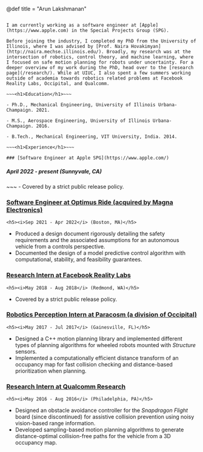 @def title = "Arun Lakshmanan"

~~~<h1>About Me</h1>~~~

I am currently working as a software engineer at [Apple](https://www.apple.com) in the Special Projects Group (SPG).

Before joining the industry, I completed my PhD from the University of Illinois, where I was advised by [Prof. Naira Hovakimyan](http://naira.mechse.illinois.edu/). Broadly, my research was at the intersection of robotics, control theory, and machine learning, where I focused on safe motion planning for robots under uncertainty. For a deeper overview of my work during the PhD, head over to the [research page](/research/). While at UIUC, I also spent a few summers working outside of academia towards robotics related problems at Facebook Reality Labs, Occipital, and Qualcomm.

~~~<h1>Education</h1>~~~

- Ph.D., Mechanical Engineering, University of Illinois Urbana-Champaign. 2021.

- M.S., Aerospace Engineering, University of Illinois Urbana-Champaign. 2016.

- B.Tech., Mechanical Engineering, VIT University, India. 2014.

~~~<h1>Experience</h1>~~~

### [Software Engineer at Apple SPG](https://www.apple.com/)
~~~
<h5><i>April 2022 - present</i> (Sunnyvale, CA)</h5>
~~~
- Covered by a strict public release policy.

### [Software Engineer at Optimus Ride (acquired by Magna Electronics)](https://www.optimusride.com/)
~~~
<h5><i>Sep 2021 - Apr 2022</i> (Boston, MA)</h5>
~~~
- Produced a design document rigorously detailing the safety requirements and the associated assumptions for an autonomous vehicle from a controls perspective.
- Documented the design of a model predictive control algorithm with computational, stability, and feasibility guarantees.

### [Research Intern at Facebook Reality Labs](https://about.facebook.com/realitylabs/)
~~~
<h5><i>May 2018 - Aug 2018</i> (Redmond, WA)</h5>
~~~
- Covered by a strict public release policy.

### [Robotics Perception Intern at Paracosm (a division of Occipital)](https://occipital.com/)
~~~
<h5><i>May 2017 - Jul 2017</i> (Gainesville, FL)</h5>
~~~
- Designed a C++ motion planning library and implemented different types of planning algorithms for wheeled robots mounted with _Structure_ sensors.
- Implemented a computationally efficient distance transform of an occupancy map for fast collision checking and distance-based prioritization when planning.

### [Research Intern at Qualcomm Research](https://www.qualcomm.com/research)
~~~
<h5><i>May 2016 - Aug 2016</i> (Philadelphia, PA)</h5>
~~~
- Designed an obstacle avoidance controller for the _Snapdragon Flight_ board (since discontinued) for assistive collision prevention using noisy vision-based range information.
- Developed sampling-based motion planning algorithms to generate distance-optimal collision-free paths for the vehicle from a 3D occupancy map.
<!-- The software was designed to be as computationally efficient as possible to run seamlessly on the Snapdragon 801 chipset. -->
